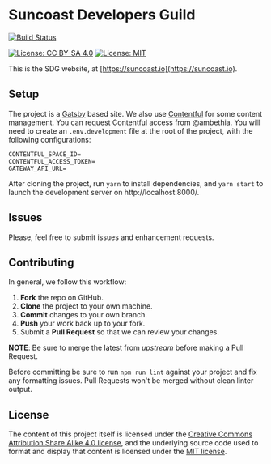 # Suncoast Developers Guild

[![Build Status](https://semaphoreci.com/api/v1/ambethia/web/branches/master/badge.svg)](https://semaphoreci.com/ambethia/web)

[![License: CC BY-SA 4.0](https://img.shields.io/badge/License-CC%20BY--SA%204.0-lightgrey.svg)](https://creativecommons.org/licenses/by-sa/4.0/)
[![License: MIT](https://img.shields.io/badge/License-MIT-yellow.svg)](https://opensource.org/licenses/MIT)

This is the SDG website, at [https://suncoast.io](https://suncoast.io).

## Setup

The project is a [Gatsby](https://www.gatsbyjs.org/) based site. We also use [Contentful](https://www.contentful.com/) for some content management. You can request Contentful access from @ambethia. You will need to create an `.env.development` file at the root of the project, with the following configurations:

```
CONTENTFUL_SPACE_ID=
CONTENTFUL_ACCESS_TOKEN=
GATEWAY_API_URL=
```

After cloning the project, run `yarn` to install dependencies, and `yarn start` to launch the development server on http://localhost:8000/.

## Issues

Please, feel free to submit issues and enhancement requests.

## Contributing

In general, we follow this workflow:

1.  **Fork** the repo on GitHub.
2.  **Clone** the project to your own machine.
3.  **Commit** changes to your own branch.
4.  **Push** your work back up to your fork.
5.  Submit a **Pull Request** so that we can review your changes.

**NOTE**: Be sure to merge the latest from _upstream_ before making a Pull Request.

Before committing be sure to run `npm run lint` against your project and fix any formatting issues. Pull Requests won't be merged without clean linter output.

## License

The content of this project itself is licensed under the [Creative Commons Attribution Share Alike 4.0 license](https://creativecommons.org/licenses/by-sa/4.0/), and the underlying source code used to format and display that content is licensed under the [MIT license](http://opensource.org/licenses/mit-license.php).
